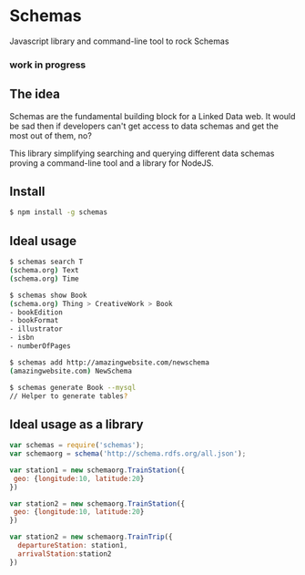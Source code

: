 # Schemas

Javascript library and command-line tool to rock Schemas

### work in progress


## The idea

Schemas are the fundamental building block for a Linked Data web. It would be sad then if developers can't get access to data schemas and get the most out of them, no?

This library simplifying searching and querying different data schemas proving a command-line tool and a library for NodeJS.

## Install
```bash
$ npm install -g schemas
```

## Ideal usage
```bash 
$ schemas search T
(schema.org) Text
(schema.org) Time

$ schemas show Book
(schema.org) Thing > CreativeWork > Book
- bookEdition
- bookFormat
- illustrator
- isbn
- numberOfPages

$ schemas add http://amazingwebsite.com/newschema
(amazingwebsite.com) NewSchema

$ schemas generate Book --mysql
// Helper to generate tables?

```

## Ideal usage as a library

```javascript
var schemas = require('schemas');
var schemaorg = schema('http://schema.rdfs.org/all.json');

var station1 = new schemaorg.TrainStation({
 geo: {longitude:10, latitude:20}
})

var station2 = new schemaorg.TrainStation({
 geo: {longitude:10, latitude:20}
})

var station2 = new schemaorg.TrainTrip({
  departureStation: station1,
  arrivalStation:station2
})
```
